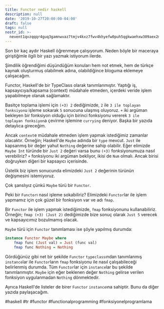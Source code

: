 ```yaml
---
title: Functor nedir haskell
description: null
date: '2019-10-27T20:00:00-04:00'
draft: false
tags: null
nostr_id: >-
  nevent1qvzqqqr4guq3gamnwvaz7tmjv4kxz7fwv4khyefw0puh5qgkwaehxw309aex2mrp0yhxummnw3ezucnpdejqz9rhwden5te0wfjkccte9ejxzmt4wvhxjmcprpmhxue69uhhyetvv9ujuumwdae8gtnnda3kjctvqyxhwumn8ghj7mn0wvhxcmmvqyt8wumn8ghj7un9d3shjtnswf5k6ctv9ehx2aqppamhxue69uhkummnw3ezumt0d5q3vamnwvaz7tmjv4kxz7fwdehhxtnnda3kjctvqyd8wumn8ghj7ctjw35kxmr9wvhxcctev4erxtnwv4mhxqg7waehxw309akkcuewv94kgetwd9azuetyw5h8gu30dehhxarjqqsdz96lcgzqyz7kvsnu7277rvnds2p63kazlhqcxta6nnggv5aepqg08lgt3
---
```



Son bir kaç aydır Haskell öğrenmeye çalışıyorum. Neden böyle bir maceraya giriştiğimle ilgili bir yazı yazmak istiyorum ilerde. 

Şimdilik öğrendiğimi düşündüğüm konuları hem not etmek, hem de türkçe kaynak oluşturmuş olabilmek adına, olabildiğince bloguma eklemeye çalışacağım.
<!--more-->
Functor, Haskell'de bir TypeClass olarak tanımlanmıştır. Yaptığı iş, kapsayıcıya/kapsama (context) müdahale etmeden, içerdeki veride işlem yapabilmeye olanak sağlamaktır.

Basitçe toplama işlemi için `(+3) 2` dediğimizde, `2` ile `3 ile toplayan fonksiyon`u işleme sokarak `5` sonucuna ulaşmış oluyoruz. `+` iki argüman bekleyen bir fonksiyon olduğu için birinci fonksiyonu vererek `3 ile toplayan fonksiyon`a çevirme işlemine `currying` deniyor. Başka bir yazıda detaylıca gireceğim.

Ancak `context`e müdahale etmeden işlem yapmak istediğimiz zamanlar olacaktır. Örneğin; Haskell'de `Maybe` adında bir `type` mevcut. `Just` ile kapsanmış bir değer yahut `Nothing` değerine sahip olabilir. Eğer elimizde `Maybe Int` türünde bir `Just 2` değeri varsa bunu `(+3)` fonksiyonumuza nasıl verebiliriz? `+` fonksiyonu iki argüman bekliyor, ikisi de `Num` olmalı. Ancak birisi doğruyken diğeri bir kapsayıcı içerisinde.

Üstelik biz işlem sonucunda elimizdeki `Just 2` değerinin türünün değişmesini istemiyoruz. 

Çok şanslıyız çünkü `Maybe` türü bir `Functor`. 

Peki bir `Functor`ı nasıl işleme sokabiliriz? Elimizdeki `Functor`lar ile işlem yapmamız için çok güzel bir fonksiyon var ve adı `fmap`. 

Bir `Functor` ile işlem yapmak istediğimizde, `fmap` fonksiyonunu kullanabiliriz. Örneğin; `fmap (+3) (Just 2)` dediğimizde bize sonuç olarak `Just 5` verecek ve kapsayıcımız bozulmamış olacak.


`Maybe` türü için `Functor` tanımlaması ise şöyle yapılmış durumda: 

```haskell
instance Functor Maybe where
    fmap func (Just val) = Just (func val)
    fmap func Nothing = Nothing
```

Gördüğünüz gibi net bir şekilde `Functor`  `typeclass`ından tanımlanmış `instance`lar ile `Functor`ların `fmap` fonksiyonu ile nasıl çalışabileceği belirlenmiş durumda. Tüm `Functor`lar için `instance`lar bu şekilde tanımlanmıştır. `Maybe` için eğer beklenen değer `Nothing` gelirse verilen fonksiyon uygulanmadan `Nothing` dönmektedir.

Ayrıca Haskell'de listeler de birer `Functor` `instance`ına sahiptir. Bunu da diğer yazıda paylaşacağım.

#haskell #tr #functor #functionalprogramming #fonksiyonelprogramlama


